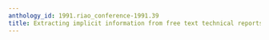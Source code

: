 ```yaml
---
anthology_id: 1991.riao_conference-1991.39
title: Extracting implicit information from free text technical reports
---
```

